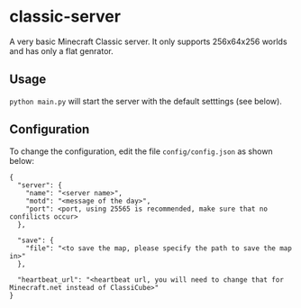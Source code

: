 # classic-server
A very basic Minecraft Classic server. It only supports 256x64x256 worlds and has only a flat genrator.

Usage
-----
`python main.py` will start the server with the default setttings (see below).

Configuration
-------------
To change the configuration, edit the file `config/config.json` as shown below:

```
{
  "server": {
    "name": "<server name>",
    "motd": "<message of the day>",
    "port": <port, using 25565 is recommended, make sure that no confilicts occur>
  },

  "save": {
    "file": "<to save the map, please specify the path to save the map in>"
  },

  "heartbeat_url": "<heartbeat url, you will need to change that for Minecraft.net instead of ClassiCube>"
}
```
